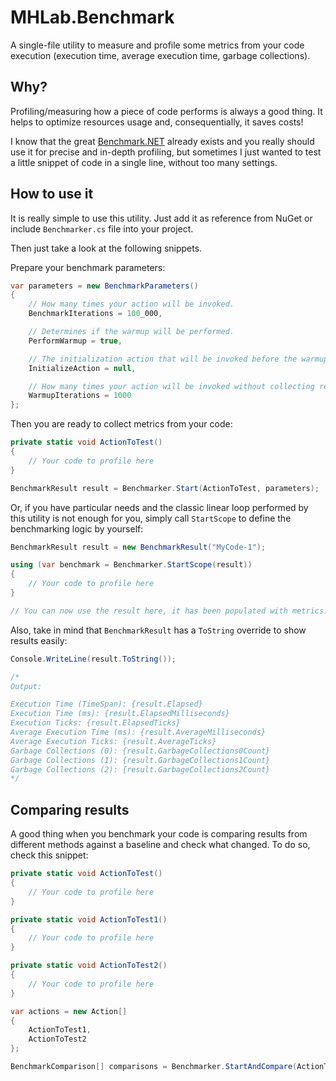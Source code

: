 # MHLab.Benchmark
A single-file utility to measure and profile some metrics from your code execution (execution time, average execution time, garbage collections).

## Why?
Profiling/measuring how a piece of code performs is always a good thing. It helps to optimize resources usage and, consequentially, it saves costs!

I know that the great [Benchmark.NET](https://github.com/dotnet/BenchmarkDotNet) already exists and you really should use it for precise and in-depth profiling, but sometimes I just wanted to test a little snippet of code in a single line, without too many settings.

## How to use it
It is really simple to use this utility. Just add it as reference from NuGet or include `Benchmarker.cs` file into your project.

Then just take a look at the following snippets.

Prepare your benchmark parameters:

```csharp
var parameters = new BenchmarkParameters()
{
    // How many times your action will be invoked.
    BenchmarkIterations = 100_000,

    // Determines if the warmup will be performed.
    PerformWarmup = true,

    // The initialization action that will be invoked before the warmup.
    InitializeAction = null,

    // How many times your action will be invoked without collecting results.
    WarmupIterations = 1000
};
```

Then you are ready to collect metrics from your code:

```csharp
private static void ActionToTest()
{
    // Your code to profile here
}

BenchmarkResult result = Benchmarker.Start(ActionToTest, parameters);
```

Or, if you have particular needs and the classic linear loop performed by this utility is not enough for you, simply call `StartScope` to define the benchmarking logic by yourself:

```csharp
BenchmarkResult result = new BenchmarkResult("MyCode-1");

using (var benchmark = Benchmarker.StartScope(result))
{
    // Your code to profile here
}

// You can now use the result here, it has been populated with metrics.
```

Also, take in mind that `BenchmarkResult` has a `ToString` override to show results easily:

```csharp
Console.WriteLine(result.ToString());

/*
Output:

Execution Time (TimeSpan): {result.Elapsed}
Execution Time (ms): {result.ElapsedMilliseconds}
Execution Ticks: {result.ElapsedTicks}
Average Execution Time (ms): {result.AverageMilliseconds}
Average Execution Ticks: {result.AverageTicks}
Garbage Collections (0): {result.GarbageCollections0Count}
Garbage Collections (1): {result.GarbageCollections1Count}
Garbage Collections (2): {result.GarbageCollections2Count}
*/
```

## Comparing results
A good thing when you benchmark your code is comparing results from different methods against a baseline and check what changed.
To do so, check this snippet:

```csharp
private static void ActionToTest()
{
    // Your code to profile here
}

private static void ActionToTest1()
{
    // Your code to profile here
}

private static void ActionToTest2()
{
    // Your code to profile here
}

var actions = new Action[]
{
    ActionToTest1,
    ActionToTest2
};

BenchmarkComparison[] comparisons = Benchmarker.StartAndCompare(ActionToTest, parameters, actions);
```